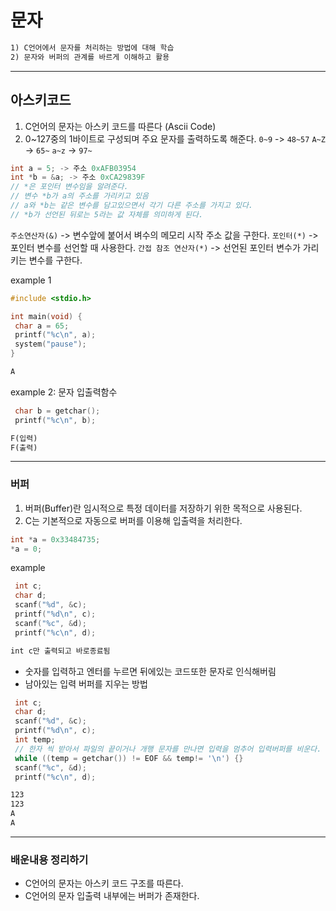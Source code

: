 # 문자

```txt
1) C언어에서 문자를 처리하는 방법에 대해 학습
2) 문자와 버퍼의 관계를 바르게 이해하고 활용 
```

---

## 아스키코드

1) C언어의 문자는 아스키 코드를 따른다 (Ascii Code)
2) 0~127중의 1바이트로 구성되며 주요 문자를 출력하도록 해준다.
`0~9` -> `48~57`
`A~Z` -> `65~`
`a~z` -> `97~`

```c
int a = 5; -> 주소 0xAFB03954
int *b = &a; -> 주소 0xCA29839F
// *은 포인터 변수임을 알려준다. 
// 변수 *b가 a의 주소를 가리키고 있음 
// a와 *b는 같은 변수를 담고있으면서 각기 다른 주소를 가지고 있다. 
// *b가 선언된 뒤로는 5라는 값 자체를 의미하게 된다. 
```

`주소연산자(&)` -> 변수앞에 붙어서 벼수의 메모리 시작 주소 값을 구한다.
`포인터(*)` -> 포인터 변수를 선언할 때 사용한다.
`간접 참조 연산자(*)` -> 선언된 포인터 변수가 가리키는 변수를 구한다.

example 1

```c
#include <stdio.h>

int main(void) {
 char a = 65;
 printf("%c\n", a);
 system("pause");
}
```

```cmd
A
```

example 2: 문자 입출력함수

```c
 char b = getchar();
 printf("%c\n", b);
```

```cmd
F(입력)
F(출력)
```

---

### 버퍼

1) 버퍼(Buffer)란 임시적으로 특정 데이터를 저장하기 위한 목적으로 사용된다.
2) C는 기본적으로 자동으로 버퍼를 이용해 입출력을 처리한다.

```c
int *a = 0x33484735;
*a = 0;
```

example

```c
 int c;
 char d;
 scanf("%d", &c);
 printf("%d\n", c);
 scanf("%c", &d);
 printf("%c\n", d);
```

```txt
int c만 출력되고 바로종료됨 
```

* 숫자를 입력하고 엔터를 누르면 뒤에있는 코드또한 문자로 인식해버림
* 남아있는 입력 버퍼를 지우는 방법

```c
 int c;
 char d;
 scanf("%d", &c);
 printf("%d\n", c);
 int temp;
 // 한자 씩 받아서 파일의 끝이거나 개행 문자를 만나면 입력을 멈추어 입력버퍼를 비운다. 
 while ((temp = getchar()) != EOF && temp!= '\n') {}
 scanf("%c", &d);
 printf("%c\n", d);
```

```cmd
123
123
A
A
```

---

### 배운내용 정리하기

* C언어의 문자는 아스키 코드 구조를 따른다.
* C언어의 문자 입출력 내부에는 버퍼가 존재한다.
